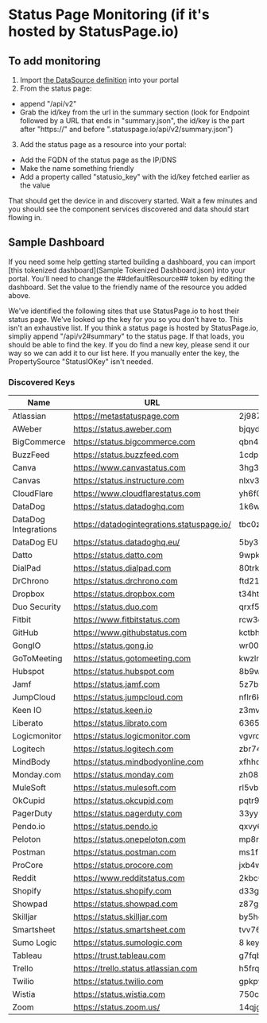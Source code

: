 # Status Page Monitoring (if it's hosted by StatusPage.io)

## To add monitoring
1. Import [the DataSource definition](StatusIOServiceStatus/StatusIOServiceStatus.xml) into your portal
2. From the status page:
  * append "/api/v2"
  * Grab the id/key from the url in the summary section (look for Endpoint followed by a URL that ends in "summary.json", the id/key is the part after "https://" and before ".statuspage.io/api/v2/summary.json")
3. Add the status page as a resource into your portal:
  * Add the FQDN of the status page as the IP/DNS
  * Make the name something friendly
  * Add a property called "statusio_key" with the id/key fetched earlier as the value

That should get the device in and discovery started. Wait a few minutes and you should see the component services discovered and data should start flowing in.

## Sample Dashboard
If you need some help getting started building a dashboard, you can import [this tokenized dashboard](Sample Tokenized Dashboard.json) into your portal. You'll need to change the ##defaultResource## token by editing the dashboard. Set the value to the friendly name of the resource you added above.

We've identified the following sites that use StatusPage.io to host their status page. We've looked up the key for you so you don't have to. This isn't an exhaustive list. If you think a status page is hosted by StatusPage.io, simpliy append "/api/v2#summary" to the status page. If that loads, you should be able to find the key. If you do find a new key, please send it our way so we can add it to our list here. If you manually enter the key, the PropertySource "StatusIOKey" isn't needed.
### Discovered Keys
|Name|URL|Key|
|---|---|---|
|Atlassian|https://metastatuspage.com|2j98763l56x|
|AWeber|https://status.aweber.com|bjqyd6ttxjk7|
|BigCommerce|https://status.bigcommerce.com|qbn4dyd29jby|
|BuzzFeed|https://status.buzzfeed.com|1cdp54tg9bv9|
|Canva|https://www.canvastatus.com|3hg3yf1shl9k|
|Canvas|https://status.instructure.com|nlxv32btr6v7|
|CloudFlare|https://www.cloudflarestatus.com|yh6f0r4529hb|
|DataDog|https://status.datadoghq.com|1k6wzpspjf99|
|DataDog Integrations|https://datadogintegrations.statuspage.io/|tbc0zy2gb6bf|
|DataDog EU|https://status.datadoghq.eu/|5by3sysm209d|
|Datto|https://status.datto.com|9wpk4y80vt4s|
|DialPad|https://status.dialpad.com|80trk830s0hg|
|DrChrono|https://status.drchrono.com|ftd21120x69r|
|Dropbox|https://status.dropbox.com|t34htyd6jblf|
|Duo Security|https://status.duo.com|qrxf5mzbrsxw|
|Fitbit|https://www.fitbitstatus.com|rcw3d4yzqkqg|
|GitHub|https://www.githubstatus.com|kctbh9vrtdwd|
|GongIO|https://status.gong.io|wr00cbpjhn6r|
|GoToMeeting|https://status.gotomeeting.com|kwzln7bn4hg8|
|Hubspot|https://status.hubspot.com|8b9w1wwq3g7d|
|Jamf|https://status.jamf.com|5z7bmx2nb2yj|
|JumpCloud|https://status.jumpcloud.com|nflr6k3n1c0h|
|Keen IO|https://status.keen.io|z3mvdbpvy7yh|
|Liberato|https://status.librato.com|636574ls1dpd|
|Logicmonitor|https://status.logicmonitor.com|vgvrd21p58vb|
|Logitech|https://status.logitech.com|zbr74ch8kcdy|
|MindBody|https://status.mindbodyonline.com|xfhhcblmbpbd|
|Monday.com|https://status.monday.com|zh081jts88wj|
|MuleSoft|https://status.mulesoft.com|rl5vblzz3gbw|
|OkCupid|https://status.okcupid.com|pqtr9kytt07d|
|PagerDuty|https://status.pagerduty.com|33yy6hwxnwr3|
|Pendo.io|https://status.pendo.io|qxvy69hcwh22|
|Peloton|https://status.onepeloton.com|mp8rwtf7yt9p|
|Postman|https://status.postman.com|ms1frkqnsp7r|
|ProCore|https://status.procore.com|jxb4w0vdl2tv|
|Reddit|https://www.redditstatus.com|2kbc0d48tv3j|
|Shopify|https://status.shopify.com|d33g96wd23dd|
|Showpad|https://status.showpad.com|z87gt5b68cql|
|Skilljar|https://status.skilljar.com|by5hq8p4g556|
|Smartsheet|https://status.smartsheet.com|tvv76p250rdk|
|Sumo Logic|https://status.sumologic.com|8 keys|
|Tableau|https://trust.tableau.com|g7fqbfflg42q|
|Trello|https://trello.status.atlassian.com|h5frqhb041yq|
|Twilio|https://status.twilio.com|gpkpyklzq55q|
|Wistia|https://status.wistia.com|750cwd148kqj|
|Zoom|https://status.zoom.us/|14qjgk812kgk|
